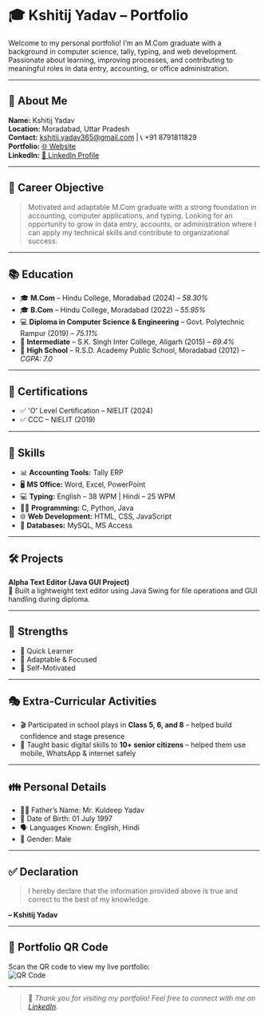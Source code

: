 # 🎓 Kshitij Yadav – Portfolio

Welcome to my personal portfolio! I’m an M.Com graduate with a background in computer science, tally, typing, and web development. Passionate about learning, improving processes, and contributing to meaningful roles in data entry, accounting, or office administration.

---

## 👤 About Me
**Name:** Kshitij Yadav  
**Location:** Moradabad, Uttar Pradesh  
**Contact:** [kshitij.yadav365@gmail.com](mailto:kshitij.yadav365@gmail.com) | 📞 +91 8791811829  
**Portfolio:** [🌐 Website](https://kshitij-yadav-1.github.io/kshitij-portfolio)  
**LinkedIn:** [🔗 LinkedIn Profile](https://www.linkedin.com/in/kshitij-yadav-im13)  

---

## 🎯 Career Objective
> Motivated and adaptable M.Com graduate with a strong foundation in accounting, computer applications, and typing. Looking for an opportunity to grow in data entry, accounts, or administration where I can apply my technical skills and contribute to organizational success.

---

## 📚 Education
- 🎓 **M.Com** – Hindu College, Moradabad (2024) – *58.30%*
- 🎓 **B.Com** – Hindu College, Moradabad (2022) – *55.95%*
- 💻 **Diploma in Computer Science & Engineering** – Govt. Polytechnic Rampur (2019) – *75.11%*
- 🏫 **Intermediate** – S.K. Singh Inter College, Aligarh (2015) – *69.4%*
- 🏫 **High School** – R.S.D. Academy Public School, Moradabad (2012) – *CGPA: 7.0*

---

## 🏅 Certifications
- ✅ 'O' Level Certification – NIELIT (2024)
- ✅ CCC – NIELIT (2019)

---

## 💼 Skills
- 📊 **Accounting Tools:** Tally ERP
- 🖥️ **MS Office:** Word, Excel, PowerPoint
- 💻 **Typing:** English – 38 WPM | Hindi – 25 WPM
- 👨‍💻 **Programming:** C, Python, Java
- 🌐 **Web Development:** HTML, CSS, JavaScript
- 🧮 **Databases:** MySQL, MS Access

---

## 🛠️ Projects
**Alpha Text Editor (Java GUI Project)**  
🧰 Built a lightweight text editor using Java Swing for file operations and GUI handling during diploma.

---

## 🌟 Strengths
- 🔄 Quick Learner
- 🧠 Adaptable & Focused
- 💪 Self-Motivated

---

## 🎭 Extra-Curricular Activities
- 🎬 Participated in school plays in **Class 5, 6, and 8** – helped build confidence and stage presence
- 📱 Taught basic digital skills to **10+ senior citizens** – helped them use mobile, WhatsApp & internet safely

---

## 👪 Personal Details
- 👨‍👦 Father’s Name: Mr. Kuldeep Yadav
- 🎂 Date of Birth: 01 July 1997
- 🗣️ Languages Known: English, Hindi
- 👤 Gender: Male

---

## ✅ Declaration
> I hereby declare that the information provided above is true and correct to the best of my knowledge.

**– Kshitij Yadav**

---

## 📲 Portfolio QR Code
Scan the QR code to view my live portfolio:  
![QR Code](https://api.qrserver.com/v1/create-qr-code/?data=https://kshitij-yadav-1.github.io/kshitij-portfolio/&size=150x150)

---

> 🌟 *Thank you for visiting my portfolio! Feel free to connect with me on [LinkedIn](https://www.linkedin.com/in/kshitij-yadav-me13).*
